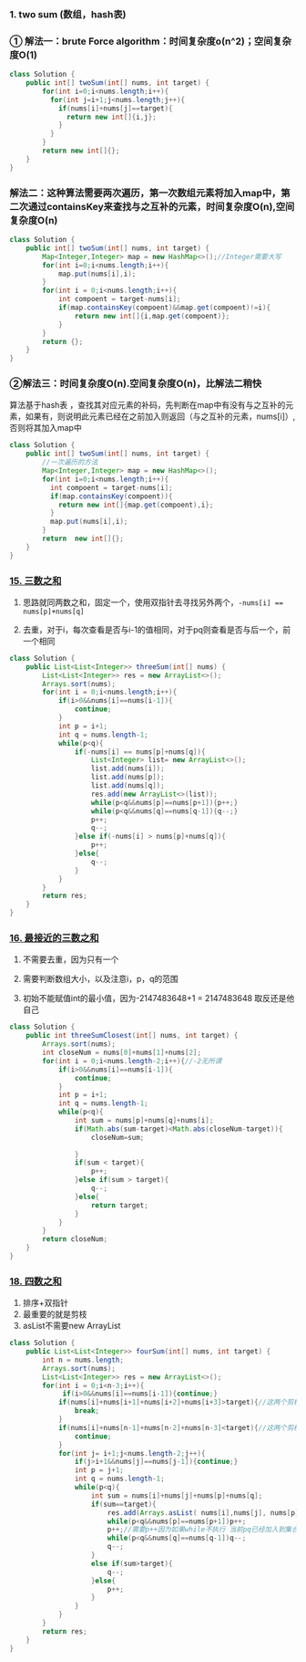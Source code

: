 ### **1. two sum (数组，hash表)**

### ①  解法一：brute Force algorithm：时间复杂度o(n^2)；空间复杂度O(1)

```java
class Solution {
    public int[] twoSum(int[] nums, int target) {
        for(int i=0;i<nums.length;i++){
          for(int j=i+1;j<nums.length;j++){
            if(nums[i]+nums[j]==target){
              return new int[]{i,j};
            }
          }
        }
        return new int[]{};
    }
}
```

### 解法二：这种算法需要两次遍历，第一次数组元素将加入map中，第二次通过containsKey来查找与之互补的元素，时间复杂度O(n),空间复杂度O(n)

```java
class Solution {
    public int[] twoSum(int[] nums, int target) {
        Map<Integer,Integer> map = new HashMap<>();//Integer需要大写
        for(int i=0;i<nums.length;i++){
            map.put(nums[i],i);
        }
        for(int i = 0;i<nums.length;i++){
            int compoent = target-nums[i];
            if(map.containsKey(compoent)&&map.get(compoent)!=i){
                return new int[]{i,map.get(compoent)};
            }
        }
        return {};
    }
}
```

### ②解法三：时间复杂度O(n).空间复杂度O(n)，比解法二稍快

 算法基于hash表 ，查找其对应元素的补码，先判断在map中有没有与之互补的元素，如果有，则说明此元素已经在之前加入则返回（与之互补的元素，nums[i]）,否则将其加入map中

```java
class Solution {
    public int[] twoSum(int[] nums, int target) {
        //一次遍历的方法
        Map<Integer,Integer> map = new HashMap<>();
        for(int i=0;i<nums.length;i++){
          int compoent = target-nums[i];
          if(map.containsKey(compoent)){
            return new int[]{map.get(compoent),i};
          }
          map.put(nums[i],i);
        }
        return  new int[]{};
    }
}
```

### [15. 三数之和](https://leetcode-cn.com/problems/3sum/)

1. 思路就同两数之和，固定一个，使用双指针去寻找另外两个，`-nums[i] == nums[p]+nums[q]`

2. 去重，对于i，每次查看是否与i-1的值相同，对于pq则查看是否与后一个，前一个相同

```java
class Solution {
    public List<List<Integer>> threeSum(int[] nums) {
        List<List<Integer>> res = new ArrayList<>();
        Arrays.sort(nums);
        for(int i = 0;i<nums.length;i++){
            if(i>0&&nums[i]==nums[i-1]){
                continue;
            }
            int p = i+1;
            int q = nums.length-1;
            while(p<q){
                if(-nums[i] == nums[p]+nums[q]){
                    List<Integer> list= new ArrayList<>();
                    list.add(nums[i]);
                    list.add(nums[p]);
                    list.add(nums[q]);
                    res.add(new ArrayList<>(list));
                    while(p<q&&nums[p]==nums[p+1]){p++;}
                    while(p<q&&nums[q]==nums[q-1]){q--;}
                    p++;
                    q--;
                }else if(-nums[i] > nums[p]+nums[q]){
                    p++;
                }else{
                    q--;
                }
            }
        }
        return res;
    }
}
```

### [16. 最接近的三数之和](https://leetcode-cn.com/problems/3sum-closest/)

1. 不需要去重，因为只有一个

2. 需要判断数组大小，以及注意i，p，q的范围
3. 初始不能赋值int的最小值，因为-2147483648+1 = 2147483648  取反还是他自己

```java
class Solution {
    public int threeSumClosest(int[] nums, int target) {
        Arrays.sort(nums);
        int closeNum = nums[0]+nums[1]+nums[2];
        for(int i = 0;i<nums.length-2;i++){//-2无所谓 
            if(i>0&&nums[i]==nums[i-1]){
                continue;
            }
            int p = i+1;
            int q = nums.length-1;
            while(p<q){
                int sum = nums[p]+nums[q]+nums[i];
                if(Math.abs(sum-target)<Math.abs(closeNum-target)){
                    closeNum=sum;
                   
                }
                if(sum < target){
                    p++;
                }else if(sum > target){
                    q--;
                }else{
                    return target;
                }
            }
        }
        return closeNum;
    }
}
```

### [18. 四数之和](https://leetcode-cn.com/problems/4sum/)

1. 排序+双指针
2. 最重要的就是剪枝
3. asList不需要new ArrayList

```java
class Solution {
    public List<List<Integer>> fourSum(int[] nums, int target) {
        int n = nums.length;
        Arrays.sort(nums);
        List<List<Integer>> res = new ArrayList<>();
        for(int i = 0;i<n-3;i++){
             if(i>0&&nums[i]==nums[i-1]){continue;}
            if(nums[i]+nums[i+1]+nums[i+2]+nums[i+3]>target){//这两个剪枝很重要，
                break;
            }
            if(nums[i]+nums[n-1]+nums[n-2]+nums[n-3]<target){//这两个剪枝很重要，
                continue;
            }
            for(int j= i+1;j<nums.length-2;j++){
                if(j>i+1&&nums[j]==nums[j-1]){continue;}
                int p = j+1;
                int q = nums.length-1;
                while(p<q){
                    int sum = nums[i]+nums[j]+nums[p]+nums[q];
                    if(sum==target){
                        res.add(Arrays.asList( nums[i],nums[j], nums[p],nums[q]));
                        while(p<q&&nums[p]==nums[p+1])p++;
                        p++;//需要p++因为如果while不执行 当前pq已经加入到集合中了，需要变化
                        while(p<q&&nums[q]==nums[q-1])q--;
                        q--;
                    }
                    else if(sum>target){
                        q--;
                    }else{
                        p++;
                    }
                }
            }
        }
        return res;
    }
}
```

